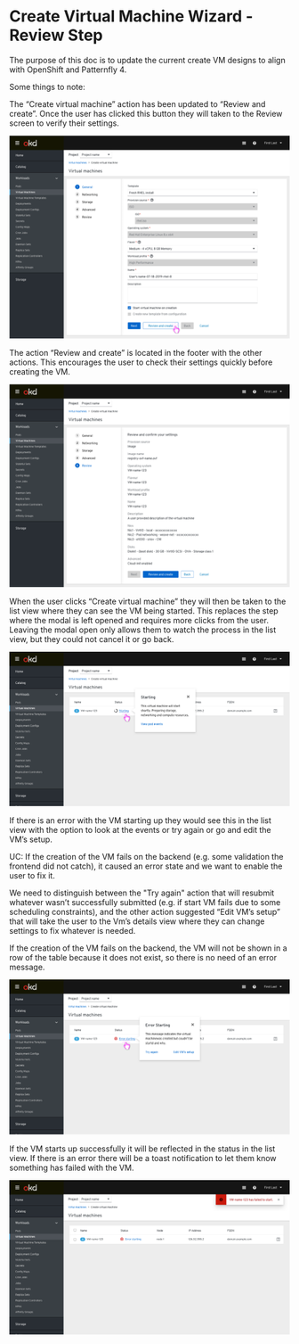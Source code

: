 # Create Virtual Machine Wizard - Review Step

The purpose of this doc is to update the current create VM designs to align with OpenShift and Patternfly 4.

Some things to note:

The “Create virtual machine” action has been updated to “Review and create”.
Once the user has clicked this button they will taken to the Review screen to verify their settings.

![user clicks review and create button](img/review-and-create-action.png)

The action “Review and create” is located in the footer with the other actions.
This encourages the user to check their settings quickly before creating the VM.

![user checks settings before creating vm](img/check-settings.png)

When the user clicks “Create virtual machine” they will then be taken to the list view where they can see the VM being started.
This replaces the step where the modal is left opened and requires more clicks from the user. Leaving the modal open only allows them to watch the process in the list view, but they could not cancel it or go back.

![vm is being started](img/vm-starting.png)

If there is an error with the VM starting up they would see this in the list view with the option to look at the events or try again or go and edit the VM’s setup.

UC: If the creation of the VM fails on the backend (e.g. some validation the frontend did not catch), it caused an error state and we want to enable the user to fix it.

We need to distinguish between the "Try again" action that will resubmit whatever wasn’t successfully submitted (e.g. if start VM fails due to some scheduling constraints), and
the other action suggested “Edit VM’s setup” that will take the user to the Vm’s details view where they can change settings to fix whatever is needed.

If the creation of the VM fails on the backend, the VM will not be shown in a row of the table because it does not exist, so there is no need of an error message.

![error state](img/error-popover.png)

If the VM starts up successfully it will be reflected in the status in the list view. If there is an error there will be a toast notification to let them know something has failed with the VM.

![alert toast notification](img/alert-toast-notification.png)

